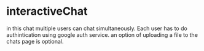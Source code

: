 # interactiveChat
in this chat multiple users can chat simultaneously. Each user has to do authintication using google auth service.
an option of uploading a file to the chats page is optional. 
